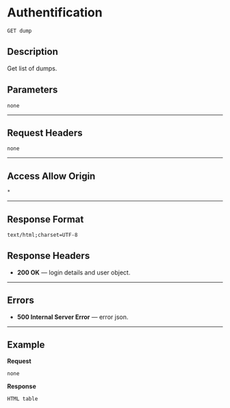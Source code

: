 # Authentification

    GET dump

## Description

Get list of dumps.

## Parameters

    none

***

## Request Headers

    none

***

## Access Allow Origin

    *

***

## Response Format

    text/html;charset=UTF-8

## Response Headers

- **200 OK** — login details and user object.

***

## Errors

- **500 Internal Server Error** — error json.

***

## Example
**Request**

    none

**Response**

    HTML table
